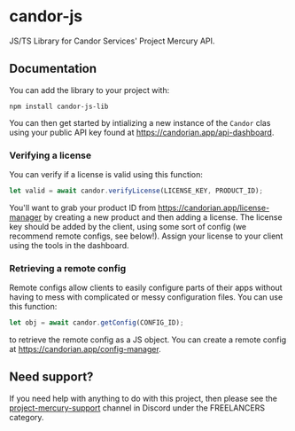 # candor-js
JS/TS Library for Candor Services' Project Mercury API.

## Documentation
You can add the library to your project with:
```
npm install candor-js-lib
```
You can then get started by intializing a new instance of the `Candor` clas using your public API key found at https://candorian.app/api-dashboard.

### Verifying a license
You can verify if a license is valid using this function:
```js
let valid = await candor.verifyLicense(LICENSE_KEY, PRODUCT_ID);
```

You'll want to grab your product ID from https://candorian.app/license-manager by creating a new product and then adding a license. The license key should be added by the client, using some sort of config (we recommend remote configs, see below!). Assign your license to your client using the tools in the dashboard.

### Retrieving a remote config
Remote configs allow clients to easily configure parts of their apps without having to mess with complicated or messy configuration files. You can use this function:
```js
let obj = await candor.getConfig(CONFIG_ID);
```
to retrieve the remote config as a JS object. You can create a remote config at https://candorian.app/config-manager.

## Need support?
If you need help with anything to do with this project, then please see the [project-mercury-support](https://canary.discord.com/channels/650773903236399134/1146431646418079744) channel in Discord under the FREELANCERS category.
